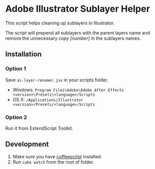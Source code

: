 # Adobe Illustrator Sublayer Helper

This script helps cleaning up sublayers in Illustrator. 

The script will prepend all sublayers with the parent layers name and remove the unnecessary *copy [number]* in the sublayers names.

## Installation

### Option 1

Save `ai-layer-renamer.jsx` in your scripts folder.

- Windows: `Program Files\Adobe\Adobe After Effects <version>\Presets\<language>/Scripts`
- OS X: `/Applications/Illustrator <version>/Presets/<language>/Scripts`

### Option 2

Run it from ExtendScript Toolkit.

## Development

1. Make sure you have [coffeescript](http://coffeescript.org) installed.
2. Run `cake watch` from the root of folder.